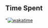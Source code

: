 ## Time Spent
"[![wakatime](https://wakatime.com/badge/github/Bhavyawahie/DSA.svg?style=social)](https://wakatime.com/badge/github/Bhavyawahie/DSA)
